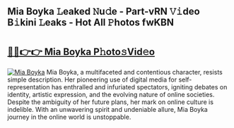 ## Mia Boyka 𝙻eaked 𝙽u𝚍e - Part-vRN 𝚅𝚒deo B𝚒kini 𝙻eaks - Hot All 𝙿hotos fwKBN

# <h2><a href="http://ld5t4p.urlbe.top/?page=Mia+Boyka">🔗🔗👉👉 Mia Boyka P𝚑oto𝚜Vid𝚎o</a></h2>

[![Mia Boyka](https://i.imgur.com/eBuTRDB.gif)](http://ld5t4p.urlbe.top/?page=Mia+Boyka)
Mia Boyka, a multifaceted and contentious character, resists simple description. Her pioneering use of digital media for self-representation has enthralled and infuriated spectators, igniting debates on identity, artistic expression, and the evolving nature of online societies. Despite the ambiguity of her future plans, her mark on online culture is indelible. With an unwavering spirit and undeniable allure, Mia Boyka journey in the online world is unstoppable.

